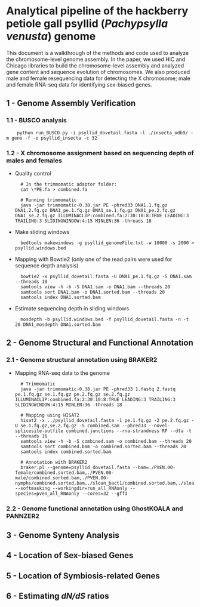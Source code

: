 # Analytical pipeline of the hackberry petiole gall psyllid (*Pachypsylla venusta*) genome

This document is a walkthrough of the methods and code used to analyze the chromosome-level genome assembly. In the paper, we used HiC and Chicago libraries to build the chromosome-level assembly and analyzed gene content and sequence evolution of chromosomes. We also produced male and female resequencing data for detecting the X chromosome; male and female RNA-seq data for identifying sex-biased genes.

## 1 - Genome Assembly Verification

### 1.1 - BUSCO analysis

        python run_BUSCO.py -i psyllid_dovetail.fasta -l ./insecta_odb9/ -m geno -f -o psyllid_insecta -c 32

### 1.2 - X chromosome assignment based on sequencing depth of males and females

- Quality control

        # In the trimmomatic adaptor folder:
        cat \*PE.fa > combined.fa

        # Running trimmomatic
        java -jar trimmomatic-0.38.jar PE -phred33 DNA1.1.fq.gz DNA1.2.fq.gz DNA1_pe.1.fq.gz DNA1_se.1.fq.gz DNA1_pe.2.fq.gz DNA1_se.2.fq.gz ILLUMINACLIP:combined.fa:2:30:10:8:TRUE LEADING:3 TRAILING:3 SLIDINGWINDOW:4:15 MINLEN:36 -threads 18

- Make sliding windows

        bedtools makewindows -g psyllid_genomeFile.txt -w 10000 -s 2000 > psyllid.windows.bed

- Mapping with Bowtie2 (only one of the read pairs were used for sequence depth analysis)

        bowtie2 -x psyllid_dovetail.fasta -U DNA1_pe.1.fq.gz -S DNA1.sam --threads 18
        samtools view -h -b -S DNA1.sam -o DNA1.bam --threads 20
        samtools sort DNA1.bam -o DNA1.sorted.bam --threads 20
        samtools index DNA1.sorted.bam

- Estimate sequencing depth in sliding windows

        mosdepth -b psyllid.windows.bed -f psyllid_dovetail.fasta -n -t 20 DNA1_mosdepth DNA1.sorted.bam

## 2 - Genome Structural and Functional Annotation

### 2.1 - Genome structural annotation using BRAKER2

- Mapping RNA-seq data to the genome
           
        # Trimmomatic
        java -jar trimmomatic-0.38.jar PE -phred33 1.fastq 2.fastq pe.1.fq.gz se.1.fq.gz pe.2.fq.gz se.2.fq.gz ILLUMINACLIP:combined.fa:2:30:10:8:TRUE LEADING:3 TRAILING:3 SLIDINGWINDOW:4:15 MINLEN:36 -threads 18
        
        # Mapping using HISAT2
        hisat2 -x ../psyllid_dovetail.fasta -1 pe.1.fq.gz -2 pe.2.fq.gz -U se.1.fq.gz,se.2.fq.gz -S combined.sam --phred33 --novel-splicesite-outfile combined.junctions --rna-strandness RF --dta -t --threads 16
        samtools view -h -b -S combined.sam -o combined.bam --threads 20
        samtools sort combined.bam -o combined.sorted.bam --threads 20
        samtools index combined.sorted.bam
        
        # Annotation with BRAKER2
        braker.pl --genome=psyllid_dovetail.fasta --bam=./PVEN.00-female/combined.sorted.bam,./PVEN.00-male/combined.sorted.bam,./PVEN.00-nymphs/combined.sorted.bam,./sloan_bact1/combined.sorted.bam,./sloan_bact2/combined.sorted.bam,./sloan_bact3/combined.sorted.bam,./sloan_body1/combined.sorted.bam,./sloan_body2/combined.sorted.bam,./sloan_body3/combined.sorted.bam,trans1.sorted.bam,trans2.sorted.bam,trans3.sorted.bam,trans4.sorted.bam,trans5.sorted.bam,trans6.sorted.bam,trans7.sorted.bam --softmasking --workingdir=run_all_RNAonly --species=pven_all_RNAonly --cores=32 --gff3
        
        
### 2.2 - Genome functional annotation using GhostKOALA and PANNZER2

## 3 - Genome Synteny Analysis

## 4 - Location of Sex-biased Genes

## 5 - Location of Symbiosis-related Genes

## 6 - Estimating *dN/dS* ratios


